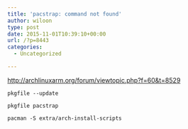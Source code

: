 ```yaml
---
title: 'pacstrap: command not found'
author: wiloon
type: post
date: 2015-11-01T10:39:10+00:00
url: /?p=8443
categories:
  - Uncategorized

---
```

http://archlinuxarm.org/forum/viewtopic.php?f=60&t=8529

```bashpacman -S pkgfile
pkgfile --update

pkgfile pacstrap

pacman -S extra/arch-install-scripts
```